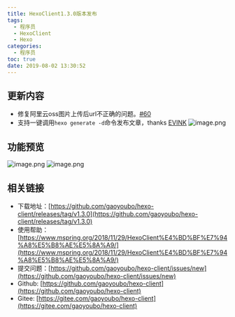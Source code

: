 ```yaml
---
title: HexoClient1.3.0版本发布
tags:
  - 程序员
  - HexoClient
  - Hexo
categories:
  - 程序员
toc: true
date: 2019-08-02 13:30:52
---
```



## 更新内容
- 修复阿里云oss图片上传后url不正确的问题。[#60](https://github.com/gaoyoubo/hexo-client/issues/60)
- 支持一键调用`hexo generate -d`命令发布文章，thanks [EVINK](https://github.com/EVINK)
![image.png](http://file.mspring.org/images/blog/FkefJrKFFG3yQp6lumRbJujUgDlr)

## 功能预览
![image.png](http://file.mspring.org/images/blog/FsrXnCJWLcBk3Pfv3uzRI-XaV8FP)
![image.png](http://file.mspring.org/images/blog/Fiw4MmJIqsSAqst2sAr-DizUD6kd)

## 相关链接
- 下载地址：[https://github.com/gaoyoubo/hexo-client/releases/tag/v1.3.0](https://github.com/gaoyoubo/hexo-client/releases/tag/v1.3.0)
- 使用帮助：[https://www.mspring.org/2018/11/29/HexoClient%E4%BD%BF%E7%94%A8%E5%B8%AE%E5%8A%A9/](https://www.mspring.org/2018/11/29/HexoClient%E4%BD%BF%E7%94%A8%E5%B8%AE%E5%8A%A9/)
- 提交问题：[https://github.com/gaoyoubo/hexo-client/issues/new](https://github.com/gaoyoubo/hexo-client/issues/new)
- Github: [https://github.com/gaoyoubo/hexo-client](https://github.com/gaoyoubo/hexo-client)
- Gitee: [https://gitee.com/gaoyoubo/hexo-client](https://gitee.com/gaoyoubo/hexo-client)